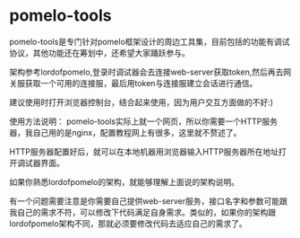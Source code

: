 # pomelo-tools

pomelo-tools是专门针对pomelo框架设计的周边工具集，目前包括的功能有调试协议，其他功能还在筹划中，还希望大家踊跃参与。

架构参考lordofpomelo,登录时调试器会去连接web-server获取token,然后再去网关服获取一个可用的连接服，最后用token与连接服建立会话进行通信。

建议使用时打开浏览器控制台，结合起来使用，因为用户交互方面做的不好:)

使用方法说明：
pomelo-tools实际上就一个网页，所以你需要一个HTTP服务器，我自己用的是nginx，配置教程网上有很多，这里就不赘述了。

HTTP服务器配置好后，就可以在本地机器用浏览器输入HTTP服务器所在地址打开调试器界面。

如果你熟悉lordofpomelo的架构，就能够理解上面说的架构说明。

有一个问题需要注意是你需要自己提供web-server服务，接口名字和参数可能跟我自己的需求不符，可以修改下代码满足自身需求。类似的，如果你的架构跟lordofpomelo架构不同，那就必须要修改代码去适应自己的需求了。

